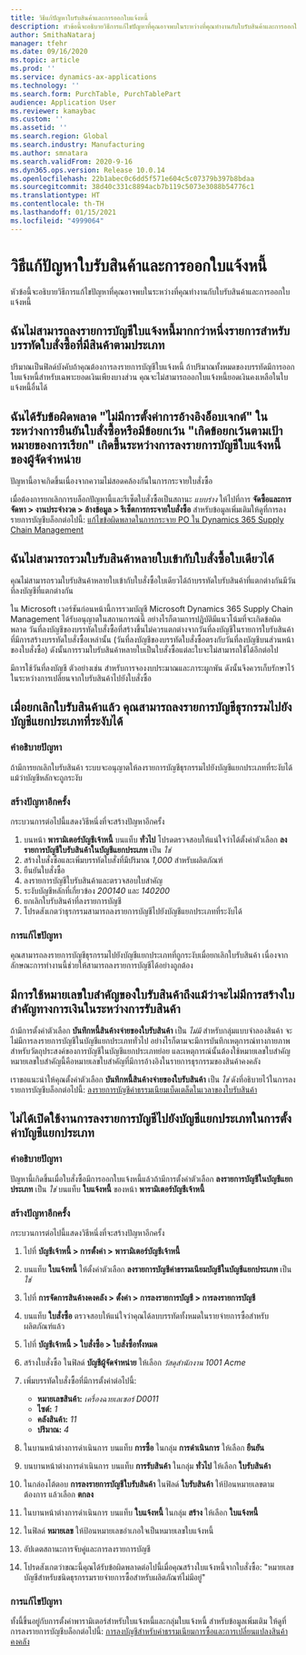 ```yaml
---
title: วิธีแก้ปัญหาใบรับสินค้าและการออกใบแจ้งหนี้
description: หัวข้อนี้จะอธิบายวิธีการแก้ไขปัญหาที่คุณอาจพบในระหว่างที่คุณทำงานกับใบรับสินค้าและการออกใบแจ้งหนี้
author: SmithaNataraj
manager: tfehr
ms.date: 09/16/2020
ms.topic: article
ms.prod: ''
ms.service: dynamics-ax-applications
ms.technology: ''
ms.search.form: PurchTable, PurchTablePart
audience: Application User
ms.reviewer: kamaybac
ms.custom: ''
ms.assetid: ''
ms.search.region: Global
ms.search.industry: Manufacturing
ms.author: smnatara
ms.search.validFrom: 2020-9-16
ms.dyn365.ops.version: Release 10.0.14
ms.openlocfilehash: 22b1abec0c6dd5f571e604c5c07379b397b8bdaa
ms.sourcegitcommit: 38d40c331c8894acb7b119c5073e3088b54776c1
ms.translationtype: HT
ms.contentlocale: th-TH
ms.lasthandoff: 01/15/2021
ms.locfileid: "4999064"
---
```

# <a name="troubleshoot-product-receipts-and-invoicing"></a>วิธีแก้ปัญหาใบรับสินค้าและการออกใบแจ้งหนี้

หัวข้อนี้จะอธิบายวิธีการแก้ไขปัญหาที่คุณอาจพบในระหว่างที่คุณทำงานกับใบรับสินค้าและการออกใบแจ้งหนี้

## <a name="i-cant-post-more-than-one-invoice-for-a-purchase-order-line-that-has-category-based-items"></a>ฉันไม่สามารถลงรายการบัญชีใบแจ้งหนี้มากกว่าหนึ่งรายการสำหรับบรรทัดใบสั่งซื้อที่มีสินค้าตามประเภท

ปริมาณเป็นฟิลด์บังคับถ้าคุณต้องการลงรายการบัญชีใบแจ้งหนี้ ถ้าปริมาณทั้งหมดของบรรทัดมีการออกใบแจ้งหนี้สำหรับเฉพาะยอดเงินเพียงบางส่วน คุณจะไม่สามารถออกใบแจ้งหนี้ยอดเงินคงเหลือในใบแจ้งหนี้อื่นได้

## <a name="i-receive-an-object-reference-not-set-error-during-purchase-order-confirmation-or-an-exception-has-been-thrown-by-the-target-of-an-invocation-exception-occurs-during-vendor-invoice-posting"></a>ฉันได้รับข้อผิดพลาด "ไม่มีการตั้งค่าการอ้างอิงอ็อบเจกต์" ในระหว่างการยืนยันใบสั่งซื้อหรือมีข้อยกเว้น "เกิดข้อยกเว้นตามเป้าหมายของการเรียก" เกิดขึ้นระหว่างการลงรายการบัญชีใบแจ้งหนี้ของผู้จัดจำหน่าย

ปัญหานี้อาจเกิดขึ้นเนื่องจากความไม่สอดคล้องกันในการกระจายใบสั่งซื้อ

เมื่อต้องการยกเลิกการบล็อกปัญหานี้และรีเซ็ตใบสั่งซื้อเป็นสถานะ *แบบร่าง* ให้ไปที่การ **จัดซื้อและการจัดหา \> งานประจำงวด \> ล้างข้อมูล \> รีเซ็ตการกระจายใบสั่งซื้อ** สำหรับข้อมูลเพิ่มเติมให้ดูที่การลงรายการบัญชีบล็อกต่อไปนี้: [แก้ไขข้อผิดพลาดในการกระจาย PO ใน Dynamics 365 Supply Chain Management](https://cloudblogs.microsoft.com/dynamics365/it/2020/08/12/resolve-po-distribution-errors-in-dynamics-365-supply-chain-management/)

## <a name="i-cant-consolidate-multiple-product-receipts-into-a-single-purchase-order"></a>ฉันไม่สามารถรวมใบรับสินค้าหลายใบเข้ากับใบสั่งซื้อใบเดียวได้

คุณไม่สามารถรวมใบรับสินค้าหลายใบเข้ากับใบสั่งซื้อใบเดียวได้ถ้าบรรทัดใบรับสินค้าที่แตกต่างกันมีวันที่ลงบัญชีที่แตกต่างกัน

ใน Microsoft เวอร์ชันก่อนหน้านี้การรวมบัญชี Microsoft Dynamics 365 Supply Chain Management ได้รับอนุญาตในสถานการณ์นี้ อย่างไรก็ตามการปฏิบัติมีแนวโน้มที่จะเกิดข้อผิดพลาด วันที่ลงบัญชีของบรรทัดใบสั่งซื้อที่สร้างขึ้นไม่ควรแตกต่างจากวันที่ลงบัญชีในรายการใบรับสินค้าที่มีการสร้างบรรทัดใบสั่งซื้อเหล่านั้น (วันที่ลงบัญชีของบรรทัดใบสั่งซื้อตรงกับวันที่ลงบัญชีบนส่วนหน้าของใบสั่งซื้อ) ดังนั้นการรวมใบรับสินค้าหลายใบเป็นใบสั่งซื้อแต่ละใบจะไม่สามารถใช้ได้อีกต่อไป

มีการใช้วันที่ลงบัญชี ตัวอย่างเช่น สำหรับการจองงบประมาณและภาระผูกพัน ดังนั้นจึงควรเก็บรักษาไว้ในระหว่างการเปลี่ยนจากใบรับสินค้าไปยังใบสั่งซื้อ

## <a name="when-product-receipts-are-canceled-transactions-can-be-posted-to-a-suspended-ledger-account"></a>เมื่อยกเลิกใบรับสินค้าแล้ว คุณสามารถลงรายการบัญชีธุรกรรมไปยังบัญชีแยกประเภทที่ระงับได้

### <a name="issue-description"></a>คำอธิบายปัญหา

ถ้ามีการยกเลิกใบรับสินค้า ระบบจะอนุญาตให้ลงรายการบัญชีธุรกรรมไปยังบัญชีแยกประเภทที่ระงับได้ แม้ว่าบัญชีหลักจะถูกระงับ

### <a name="reproduce-the-issue"></a>สร้างปัญหาอีกครั้ง

กระบวนการต่อไปนี้แสดงวิธีหนึ่งที่จะสร้างปัญหาอีกครั้ง

1. บนหน้า **พารามิเตอร์บัญชีเจ้าหนี้** บนแท็บ **ทั่วไป** โปรดตรวจสอบให้แน่ใจว่าได้ตั้งค่าตัวเลือก **ลงรายการบัญชีใบรับสินค้าในบัญชีแยกประเภท** เป็น *ใช่*
1. สร้างใบสั่งซื้อและเพิ่มบรรทัดใบสั่งที่มีปริมาณ *1,000* สำหรับผลิตภัณฑ์
1. ยืนยันใบสั่งซื้อ
1. ลงรายการบัญชีใบรับสินค้าและตรวจสอบใบสำคัญ
1. ระงับบัญชีหลักที่เกี่ยวข้อง *200140* และ *140200*
1. ยกเลิกใบรับสินค้าที่ลงรายการบัญชี
1. โปรดสังเกตว่าธุรกรรมสามารถลงรายการบัญชีไปยังบัญชีแยกประเภทที่ระงับได้

### <a name="issue-resolution"></a>การแก้ไขปัญหา

คุณสามารถลงรายการบัญชีธุรกรรมไปยังบัญชีแยกประเภทที่ถูกระงับเมื่อยกเลิกใบรับสินค้า เนื่องจากลักษณะการทำงานนี้ช่วยให้สามารถลงรายการบัญชีได้อย่างถูกต้อง

## <a name="a-product-receipt-voucher-number-is-consumed-even-if-no-financial-voucher-is-generated-during-product-receipt"></a>มีการใช้หมายเลขใบสำคัญของใบรับสินค้าถึงแม้ว่าจะไม่มีการสร้างใบสำคัญทางการเงินในระหว่างการรับสินค้า

ถ้ามีการตั้งค่าตัวเลือก **บันทึกหนี้สินค้างจ่ายของใบรับสินค้า** เป็น *ไม่มี* สำหรับกลุ่มแบบจำลองสินค้า จะไม่มีการลงรายการบัญชีในบัญชีแยกประเภททั่วไป อย่างไรก็ตามจะมีการบันทึกเหตุการณ์ทางกายภาพสำหรับวัตถุประสงค์ของการบัญชีในบัญชีแยกประเภทย่อย และเหตุการณ์นั้นต้องใช้หมายเลขใบสำคัญ หมายเลขใบสำคัญนี้คือหมายเลขใบสำคัญที่มีการอ้างอิงในรายการธุรกรรมของสินค้าคงคลัง

เราขอแนะนำให้คุณตั้งค่าตัวเลือก **บันทึกหนี้สินค้างจ่ายของใบรับสินค้า** เป็น *ใช่* ดังที่อธิบายไว้ในการลงรายการบัญชีบล็อกต่อไปนี้: [ลงรายการบัญชีค่าธรรมเนียมเบ็ดเตล็ดในเวลาของใบรับสินค้า](https://cloudblogs.microsoft.com/dynamics365/no-audience/2014/11/11/post-misc-charges-at-time-of-product-receipt/)

## <a name="the-post-to-charge-account-in-ledger-setting-isnt-turned-on"></a>ไม่ได้เปิดใช้งานการลงรายการบัญชีไปยังบัญชีแยกประเภทในการตั้งค่าบัญชีแยกประเภท

### <a name="issue-description"></a>คำอธิบายปัญหา

ปัญหานี้เกิดขึ้นเมื่อใบสั่งซื้อมีการออกใบแจ้งหนี้แล้วถ้ามีการตั้งค่าตัวเลือก **ลงรายการบัญชีในบัญชีแยกประเภท** เป็น *ใช่* บนแท็บ **ใบแจ้งหนี้** ของหน้า **พารามิเตอร์บัญชีเจ้าหนี้**

### <a name="reproduce-the-issue"></a>สร้างปัญหาอีกครั้ง

กระบวนการต่อไปนี้แสดงวิธีหนึ่งที่จะสร้างปัญหาอีกครั้ง

1. ไปที่ **บัญชีเจ้าหนี้ \> การตั้งค่า \> พารามิเตอร์บัญชีเจ้าหนี้**
1. บนแท็บ **ใบแจ้งหนี้** ให้ตั้งค่าตัวเลือก **ลงรายการบัญชีค่าธรรมเนียมบัญชีในบัญชีแยกประเภท** เป็น *ใช่*
1. ไปที่ **การจัดการสินค้างคงคลัง \> ตั้งค่า \> การลงรายการบัญชี \> การลงรายการบัญชี**
1. บนแท็บ **ใบสั่งซื้อ** ตรวจสอบให้แน่ใจว่าคุณได้ลบบรรทัดทั้งหมดในรายจ่ายการซื้อสำหรับผลิตภัณฑ์แล้ว
1. ไปที่ **บัญชีเจ้าหนี้ \> ใบสั่งซื้อ \> ใบสั่งซื้อทั้งหมด**
1. สร้างใบสั่งซื้อ ในฟิลด์ **บัญชีผู้จัดจำหน่าย** ให้เลือก *วัสดุสำนักงาน 1001 Acme*
1. เพิ่มบรรทัดใบสั่งซื้อที่มีการตั้งค่าต่อไปนี้:

    - **หมายเลขสินค้า:** *เครื่องฉายเลเซอร์ D0011*
    - **ไซต์:** *1*
    - **คลังสินค้า:** *11*
    - **ปริมาณ:** *4*

1. ในบานหน้าต่างการดำเนินการ บนแท็บ **การซื้อ** ในกลุ่ม **การดำเนินการ** ให้เลือก **ยืนยัน**
1. บนบานหน้าต่างการดำเนินการ บนแท็บ **การรับสินค้า** ในกลุ่ม **ทั่วไป** ให้เลือก **ใบรับสินค้า**
1. ในกล่องโต้ตอบ **การลงรายการบัญชีใบรับสินค้า** ในฟิลด์ **ใบรับสินค้า** ให้ป้อนหมายเลขตามต้องการ แล้วเลือก **ตกลง**
1. ในบานหน้าต่างการดำเนินการ บนแท็บ **ใบแจ้งหนี้** ในกลุ่ม **สร้าง** ให้เลือก **ใบแจ้งหนี้**
1. ในฟิลด์ **หมายเลข** ให้ป้อนหมายเลขอำเภอใจเป็นหมายเลขใบแจ้งหนี้
1. อัปเดตสถานะการจับคู่และการลงรายการบัญชี
1. โปรดสังเกตว่าขณะนี้คุณได้รับข้อผิดพลาดต่อไปนี้เมื่อคุณสร้างใบแจ้งหนี้จากใบสั่งซื้อ: "หมายเลขบัญชีสำหรับชนิดธุรกรรมรายจ่ายการซื้อสำหรับผลิตภัณฑ์ไม่มีอยู่"

### <a name="issue-resolution"></a>การแก้ไขปัญหา

ทั้งนี้ขึ้นอยู่กับการตั้งค่าพารามิเตอร์สำหรับใบแจ้งหนี้และกลุ่มใบแจ้งหนี้ สำหรับข้อมูลเพิ่มเติม ให้ดูที่การลงรายการบัญชีบล็อกต่อไปนี้: [การลงบัญชีสำหรับค่าธรรมเนียมการซื้อและการเปลี่ยนแปลงสินค้าคงคลัง](https://cloudblogs.microsoft.com/dynamics365/no-audience/2014/12/15/accounting-for-purchase-charge-and-stock-variation/)
